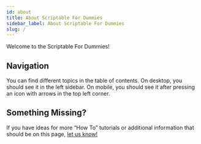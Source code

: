 ```yaml
---
id: about
title: About Scriptable For Dummies
sidebar_label: About Scriptable For Dummies
slug: /
---
```


Welcome to the Scriptable For Dummies!

## Navigation
You can find different topics in the table of contents. On desktop, you should see it in the left sidebar. 
On mobile, you should see it after pressing an icon with arrows in the top left corner.

## Something Missing?
If you have ideas for more “How To” tutorials or additional information that should be on this page, [let us know!](https://discord.gg/7KbjfTV)
